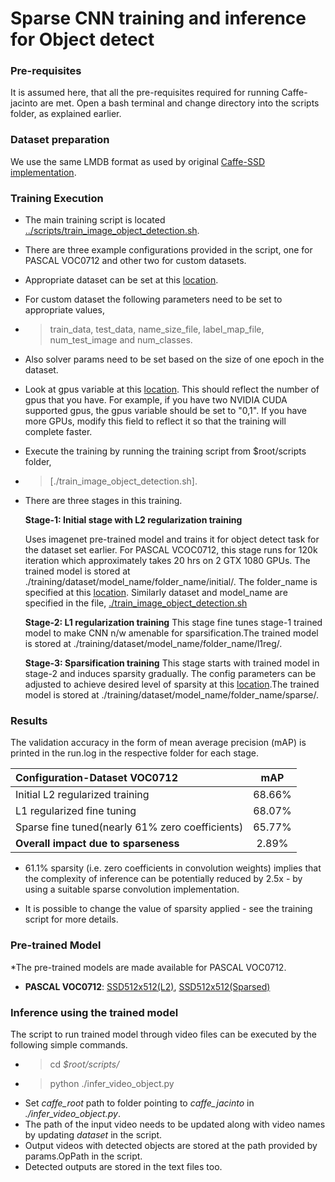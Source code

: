 # Sparse CNN training and inference for Object detect

### Pre-requisites
It is assumed here, that all the pre-requisites required for running Caffe-jacinto are met. Open a bash terminal and change directory into the scripts folder, as explained earlier.

### Dataset preparation
We use the same LMDB format as used by original [Caffe-SSD implementation](https://github.com/weiliu89/caffe/blob/4817bf8b4200b35ada8ed0dc378dceaf38c539e4/README.md#citing-ssd). 


### Training Execution

* The main training script is located [../scripts/train_image_object_detection.sh](../scripts/train_image_object_detection.sh). 

* There are three example configurations provided in the script, one for PASCAL VOC0712 and other two for custom datasets.
* Appropriate dataset can be set at this [location](https://github.com/tidsp/caffe-jacinto-models/blob/79621dde7528bb33f4740fb9a760162b15ec2fd6/scripts/train_image_object_detection.sh#L12). 
* For custom dataset the following parameters need to be set to appropriate values,
* > train_data,   test_data,   name_size_file,   label_map_file,   num_test_image and 
  num_classes. 
* Also solver params need to be set based on the size of one epoch in the dataset.
* Look at gpus variable at this [location](https://github.com/tidsp/caffe-jacinto-models/blob/5bda1503a4ae91fdd447fc7b9c07e4bd588e817e/scripts/train_image_object_detection.sh#L8). This should reflect the number of gpus that you have. For example, if you have two NVIDIA CUDA supported gpus, the gpus variable should be set to "0,1". If you have more GPUs, modify this field to reflect it so that the training will complete faster.

* Execute the training by running the training script from $root/scripts folder, 
* > [./train_image_object_detection.sh]. 

* There are three stages in this training.

	**Stage-1: Initial stage with L2 regularization training**
    
    Uses imagenet pre-trained model and trains it for object detect task for the dataset set earlier. For PASCAL VCOC0712, this stage runs for 120k iteration which approximately takes 20 hrs on 2 GTX 1080 GPUs. The trained model is stored at ./training/dataset/model_name/folder_name/initial/. The folder_name is specified at this [location](https://github.com/tidsp/caffe-jacinto-models/blob/79621dde7528bb33f4740fb9a760162b15ec2fd6/scripts/train_image_object_detection.sh#L13). Similarly dataset and model_name are specified in the file, [./train_image_object_detection.sh](https://github.com/tidsp/caffe-jacinto-models/blob/79621dde7528bb33f4740fb9a760162b15ec2fd6/scripts/train_image_object_detection.sh)
	
	**Stage-2: L1 regularization training**
    This stage fine tunes stage-1 trained model to make CNN n/w amenable for sparsification.The trained model is stored at ./training/dataset/model_name/folder_name/l1reg/.

	**Stage-3: Sparsification training** 
    This stage starts with trained model in stage-2 and induces sparsity gradually. The config parameters can be adjusted to achieve desired level of sparsity at this [location](https://github.com/tidsp/caffe-jacinto-models/blob/79621dde7528bb33f4740fb9a760162b15ec2fd6/scripts/train_image_object_detection.sh#L183-L184).The trained model is stored at ./training/dataset/model_name/folder_name/sparse/.
  

### Results

The validation accuracy in the form of mean average precision (mAP) is printed in the run.log in the respective folder for each stage. 

|Configuration-Dataset VOC0712                    |mAP        |
| :---                                            |  :---:    |
|Initial L2 regularized training                  |  68.66%   |
|L1 regularized fine tuning                       |  68.07%   |
|Sparse fine tuned(nearly 61% zero coefficients)  |  65.77%   |
|<b>Overall impact due to sparseness              |   2.89%   |


* 61.1% sparsity (i.e. zero coefficients in convolution weights) implies that the complexity of inference can be potentially reduced by 2.5x - by using a suitable sparse convolution implementation.

* It is possible to change the value of sparsity applied - see the training script for more details.

### Pre-trained Model
*The pre-trained models are made available for PASCAL VOC0712.

* **PASCAL VOC0712**: [SSD512x512(L2)](../trained/object_detection/voc0712/JDetNet/ssd512x512_ds_PSP_dsFac_32_fc_0_hdDS8_1_kerMbox_3_1stHdSameOpCh_1/initial/voc0712_ssdJacintoNetV2_iter_106000.caffemodel), [SSD512x512(Sparsed)](../trained/object_detection/voc0712/JDetNet/ssd512x512_ds_PSP_dsFac_32_fc_0_hdDS8_1_kerMbox_3_1stHdSameOpCh_1/sparse/voc0712_ssdJacintoNetV2_iter_48000.caffemodel)



### Inference using the trained model
The script to run trained model through video files can be executed by the following simple commands.
* >cd _$root/scripts/_
* >python ./infer_video_object.py
* Set _caffe_root_ path to folder pointing to _caffe_jacinto_ in _./infer_video_object.py_. 
* The path of the input video needs to be updated along with video names by updating _dataset_ in the script.
* Output videos with detected objects are stored at the path provided by params.OpPath in the script.
* Detected outputs are stored in the text files too.    

